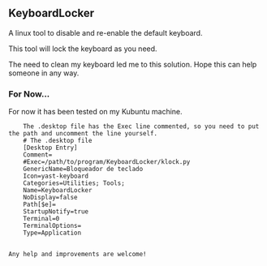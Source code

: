 ## KeyboardLocker

A linux tool to disable and re-enable the default keyboard.

This tool will lock the keyboard as you need.

The need to clean my keyboard led me to this solution. Hope this can help someone in any way.

### For Now...

For now it has been tested on my Kubuntu machine.

```
    The .desktop file has the Exec line commented, so you need to put the path and uncomment the line yourself.
    # The .desktop file
    [Desktop Entry]
    Comment=
    #Exec=/path/to/program/KeyboardLocker/klock.py
    GenericName=Bloqueador de teclado
    Icon=yast-keyboard
    Categories=Utilities; Tools;
    Name=KeyboardLocker
    NoDisplay=false
    Path[$e]=
    StartupNotify=true
    Terminal=0
    TerminalOptions=
    Type=Application
    

Any help and improvements are welcome!
